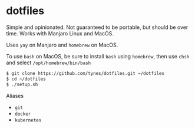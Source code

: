 # dotfiles

Simple and opinionated. Not guaranteed to be portable, but should be over time.
Works with Manjaro Linux and MacOS.

Uses `yay` on Manjaro and `homebrew` on MacOS.

To use `bash` on MacOS, be sure to install `bash` using `homebrew`, then use `chsh`
and select `/opt/homebrew/bin/bash`

```bash
$ git clone https://github.com/tynes/dotfiles.git ~/dotfiles
$ cd ~/dotfiles
$ ./setup.sh
```

Aliases

- `git`
- `docker`
- `kubernetes`

